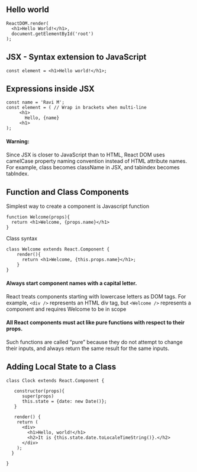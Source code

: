 ## Hello world
```
ReactDOM.render(
  <h1>Hello World!</h1>,
  document.getElementById('root')
);
```
## JSX - Syntax extension to JavaScript
```
const element = <h1>Hello world!</h1>;
```
## Expressions inside JSX
```
const name = 'Ravi M'; 
const element = ( // Wrap in brackets when multi-line
     <h1>
       Hello, {name}
     <h1>
);
```
#### Warning:
Since JSX is closer to JavaScript than to HTML, React DOM uses camelCase property naming convention instead of HTML attribute names.
For example, class becomes className in JSX, and tabindex becomes tabIndex.

## Function and Class Components
Simplest way to create a component is Javascript function
```
function Welcome(props){
  return <h1>Welcome, {props.name}</h1>
}
```
Class syntax
```
class Welcome extends React.Component {
    render(){
      return <h1>Welcome, {this.props.name}</h1>;
    }
}
```
#### Always start component names with a capital letter.
React treats components starting with lowercase letters as DOM tags. For example, `<div />` represents an HTML div tag, but `<Welcome />` represents a component and requires Welcome to be in scope

#### All React components must act like pure functions with respect to their props.
Such functions are called “pure” because they do not attempt to change their inputs, and always return the same result for the same inputs.

## Adding Local State to a Class
```
class Clock extends React.Component {

   constructor(props){
      super(props)
      this.state = {date: new Date()};
   }
   
   render() {
    return (
      <div>
        <h1>Hello, world!</h1>
        <h2>It is {this.state.date.toLocaleTimeString()}.</h2>
      </div>
    );
  }
  
}
```
